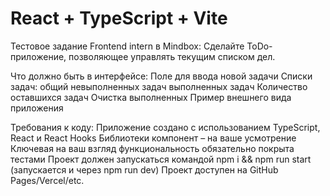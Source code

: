 # React + TypeScript + Vite
Тестовое задание Frontend intern в Mindbox:
Сделайте ToDo-приложение, позволяющее управлять текущим списком дел.

Что должно быть в интерфейсе:
Поле для ввода новой задачи
Списки задач:
общий
невыполненных задач
выполненных задач
Количество оставшихся задач
Очистка выполненных
Пример внешнего вида приложения

Требования к коду:
Приложение создано с использованием TypeScript, React и React Hooks
Библиотеки компонент – на ваше усмотрение
Ключевая на ваш взгляд функциональность обязательно покрыта тестами
Проект должен запускаться командой npm i && npm run start (запускается и через npm run dev)
Проект доступен на GitHub Pages/Vercel/etc.

